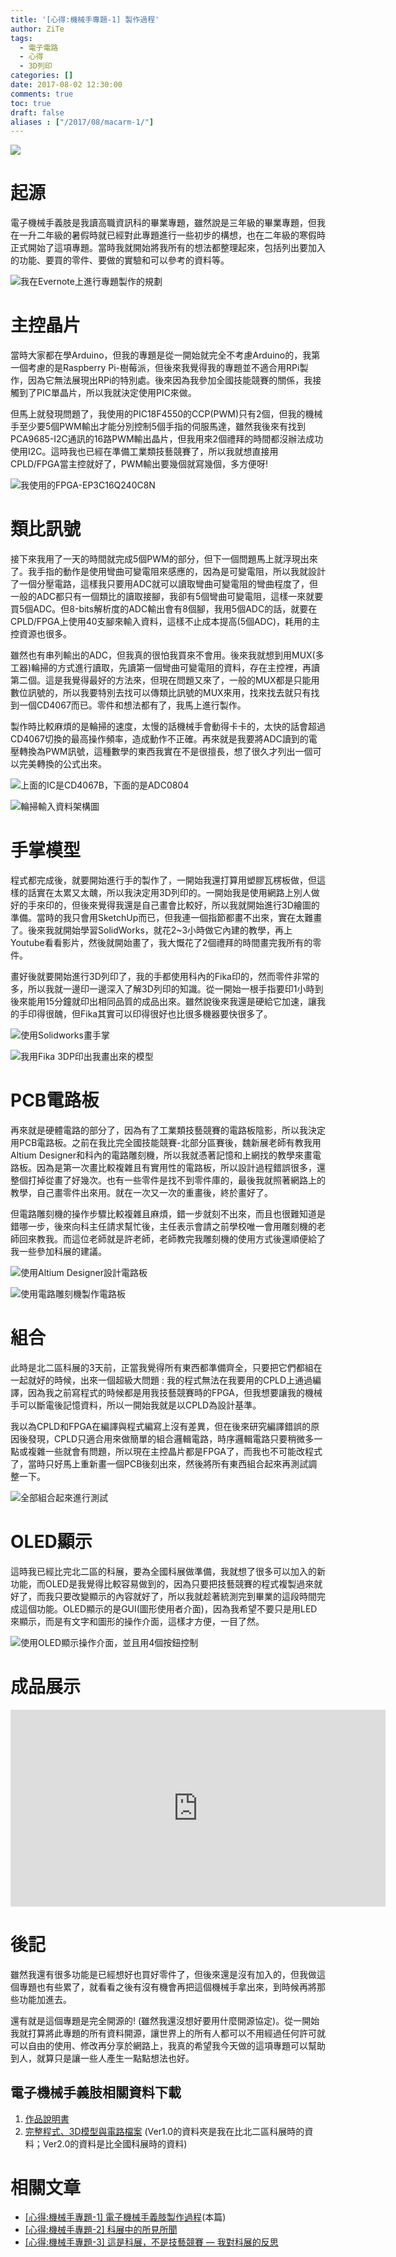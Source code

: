 ```yaml
---
title: '[心得:機械手專題-1] 製作過程'
author: ZiTe
tags:
  - 電子電路
  - 心得
  - 3D列印
categories: []
date: 2017-08-02 12:30:00
comments: true
toc: true
draft: false
aliases : ["/2017/08/macarm-1/"]
---
```

![](https://3.bp.blogspot.com/-a1H0Poj7P-E/XqY2wqNljhI/AAAAAAAACJk/VVi0FlUmY1s8Cn8DFY7u0RTMGbuZe-v2wCPcBGAsYHg/s400/DSC_0421.JPG)

# 起源

電子機械手義肢是我讀高職資訊科的畢業專題，雖然說是三年級的畢業專題，但我在一升二年級的暑假時就已經對此專題進行一些初步的構想，也在二年級的寒假時正式開始了這項專題。當時我就開始將我所有的想法都整理起來，包括列出要加入的功能、要買的零件、要做的實驗和可以參考的資料等。

<!--more-->

![我在Evernote上進行專題製作的規劃](https://2.bp.blogspot.com/-C0HAyHcElm8/XqY2wicxB-I/AAAAAAAACJk/1paKGlkhEUE3tzT6-Dv2HmWnyEY1Il6wwCPcBGAsYHg/s1600/%25E8%259E%25A2%25E5%25B9%2595%25E6%2593%25B7%25E5%258F%2596%25E7%2595%25AB%25E9%259D%25A2%2B%25281%2529.png)

# 主控晶片

當時大家都在學Arduino，但我的專題是從一開始就完全不考慮Arduino的，我第一個考慮的是Raspberry Pi-樹莓派，但後來我覺得我的專題並不適合用RPi製作，因為它無法展現出RPi的特別處。後來因為我參加全國技能競賽的關係，我接觸到了PIC單晶片，所以我就決定使用PIC來做。

但馬上就發現問題了，我使用的PIC18F4550的CCP(PWM)只有2個，但我的機械手至少要5個PWM輸出才能分別控制5個手指的伺服馬達，雖然我後來有找到PCA9685-I2C通訊的16路PWM輸出晶片，但我用來2個禮拜的時間都沒辦法成功使用I2C。這時我也已經在準備工業類技藝競賽了，所以我就想直接用CPLD/FPGA當主控就好了，PWM輸出要幾個就寫幾個，多方便呀!

![我使用的FPGA-EP3C16Q240C8N](https://3.bp.blogspot.com/-DaoyMW_TFMs/XqY2wmUHArI/AAAAAAAACJk/A_hs_4y25OkQ8UHSUygb1hFoq88iRoWsgCPcBGAsYHg/s1600/DSC_0010.JPG)

# 類比訊號

接下來我用了一天的時間就完成5個PWM的部分，但下一個問題馬上就浮現出來了。我手指的動作是使用彎曲可變電阻來感應的，因為是可變電阻，所以我就設計了一個分壓電路，這樣我只要用ADC就可以讀取彎曲可變電阻的彎曲程度了，但一般的ADC都只有一個類比的讀取接腳，我卻有5個彎曲可變電阻，這樣一來就要買5個ADC。但8-bits解析度的ADC輸出會有8個腳，我用5個ADC的話，就要在CPLD/FPGA上使用40支腳來輸入資料，這樣不止成本提高(5個ADC)，耗用的主控資源也很多。

雖然也有串列輸出的ADC，但我真的很怕我買來不會用。後來我就想到用MUX(多工器)輪掃的方式進行讀取，先讀第一個彎曲可變電阻的資料，存在主控裡，再讀第二個。這是我覺得最好的方法來，但現在問題又來了，一般的MUX都是只能用數位訊號的，所以我要特別去找可以傳類比訊號的MUX來用，找來找去就只有找到一個CD4067而已。零件和想法都有了，我馬上進行製作。

製作時比較麻煩的是輪掃的速度，太慢的話機械手會動得卡卡的，太快的話會超過CD4067切換的最高操作頻率，造成動作不正確。再來就是我要將ADC讀到的電壓轉換為PWM訊號，這種數學的東西我實在不是很擅長，想了很久才列出一個可以完美轉換的公式出來。

![上面的IC是CD4067B，下面的是ADC0804](https://4.bp.blogspot.com/-ecA2RqOjk8o/XqY2wng896I/AAAAAAAACJk/0b71jY_L64s9Ei4v5ZgV2V-LMIEzThB4ACPcBGAsYHg/s1600/DSC_0191.JPG)

![輪掃輸入資料架構圖](https://2.bp.blogspot.com/-90d38FLYXPs/XqY2wkksL6I/AAAAAAAACJk/OQ8wiswQmt43n4sLdpu_ZwpURwUmIvYUACPcBGAsYHg/s1600/01-2.png)

# 手掌模型

程式都完成後，就要開始進行手的製作了，一開始我還打算用塑膠瓦楞板做，但這樣的話實在太累又太醜，所以我決定用3D列印的。一開始我是使用網路上別人做好的手來印的，但後來覺得我還是自己畫會比較好，所以我就開始進行3D繪圖的準備。當時的我只會用SketchUp而已，但我連一個指節都畫不出來，實在太難畫了。後來我就開始學習SolidWorks，就花2~3小時做它內建的教學，再上Youtube看看影片，然後就開始畫了，我大慨花了2個禮拜的時間畫完我所有的零件。

畫好後就要開始進行3D列印了，我的手都使用科內的Fika印的，然而零件非常的多，所以我就一邊印一邊深入了解3D列印的知識。從一開始一根手指要印1小時到後來能用15分鐘就印出相同品質的成品出來。雖然說後來我還是硬給它加速，讓我的手印得很醜，但Fika其實可以印得很好也比很多機器要快很多了。

![使用Solidworks畫手掌](https://3.bp.blogspot.com/-nZm2IAJFK3o/XqY2wvx7_XI/AAAAAAAACJk/IWZ3e9uB4rwuJ2XDRxHudbxXycuqhms0wCPcBGAsYHg/s1600/%25E8%259E%25A2%25E5%25B9%2595%25E6%2593%25B7%25E5%258F%2596%25E7%2595%25AB%25E9%259D%25A2%2B%252811%2529.png)

![我用Fika 3DP印出我畫出來的模型](https://1.bp.blogspot.com/--S6cfCC1Tc8/XqY2wuciW9I/AAAAAAAACJk/VJqQzbqpZxARY-IjSZetKYrCwTAsP829gCPcBGAsYHg/s1600/DSC_0065.JPG)

# PCB電路板

再來就是硬體電路的部分了，因為有了工業類技藝競賽的電路板陰影，所以我決定用PCB電路板。之前在我比完全國技能競賽-北部分區賽後，魏新展老師有教我用Altium Designer和科內的電路雕刻機，所以我就憑著記憶和上網找的教學來畫電路板。因為是第一次畫比較複雜且有實用性的電路板，所以設計過程錯誤很多，還整個打掉從畫了好幾次。也有一些零件是找不到零件庫的，最後我就照著網路上的教學，自己畫零件出來用。就在一次又一次的重畫後，終於畫好了。

但電路雕刻機的操作步驟比較複雜且麻煩，錯一步就刻不出來，而且也很難知道是錯哪一步，後來向科主任請求幫忙後，主任表示會請之前學校唯一會用雕刻機的老師回來教我。而這位老師就是許老師，老師教完我雕刻機的使用方式後還順便給了我一些參加科展的建議。

![使用Altium Designer設計電路板](https://2.bp.blogspot.com/-anW5W-SJ0nI/XqY2wh75_TI/AAAAAAAACJk/ekZYM0FpfSEReyKOBpbv3B6toVnRrAgowCPcBGAsYHg/s1600/%25E8%259E%25A2%25E5%25B9%2595%25E6%2593%25B7%25E5%258F%2596%25E7%2595%25AB%25E9%259D%25A2%2B%252827%2529.png)

![使用電路雕刻機製作電路板](https://4.bp.blogspot.com/-ley8gWsz504/XqY2wtguVrI/AAAAAAAACJk/aos_QdqHtlg-JO3ad8gXyHK-4L7fcNC8gCPcBGAsYHg/s1600/DSC_0217.JPG)

# 組合

此時是北二區科展的3天前，正當我覺得所有東西都準備齊全，只要把它們都組在一起就好的時候，出來一個超級大問題 : 我的程式無法在我要用的CPLD上通過編譯，因為我之前寫程式的時候都是用我技藝競賽時的FPGA，但我想要讓我的機械手可以斷電後記憶資料，所以一開始我就是以CPLD為設計基準。

我以為CPLD和FPGA在編譯與程式編寫上沒有差異，但在後來研究編譯錯誤的原因後發現，CPLD只適合用來做簡單的組合邏輯電路，時序邏輯電路只要稍微多一點或複雜一些就會有問題，所以現在主控晶片都是FPGA了，而我也不可能改程式了，當時只好馬上重新畫一個PCB後刻出來，然後將所有東西組合起來再測試調整一下。

![全部組合起來進行測試](https://1.bp.blogspot.com/-a1_4GbBg_94/XqY2wvotBAI/AAAAAAAACJk/Mdd81OxJJL4Cx4SAT0rgateUckHBUSgbwCPcBGAsYHg/s1600/DSC_0287.JPG)

# OLED顯示

這時我已經比完北二區的科展，要為全國科展做準備，我就想了很多可以加入的新功能，而OLED是我覺得比較容易做到的，因為只要把技藝競賽的程式複製過來就好了，而我只要改變顯示的內容就好了，所以我就趁著統測完到畢業的這段時間完成這個功能。OLED顯示的是GUI(圖形使用者介面)，因為我希望不要只是用LED來顯示，而是有文字和圖形的操作介面，這樣才方便，一目了然。

![使用OLED顯示操作介面，並且用4個按鈕控制](https://1.bp.blogspot.com/-t-zIdhGLmyQ/XqY2wppXSHI/AAAAAAAACJk/77HLyBv6k10Jsnl3kMY3C6HNFVEQrptVQCPcBGAsYHg/s1600/DSC_0356.JPG)

# 成品展示

<div style="text-align: center;">
<iframe allow="autoplay; encrypted-media" allowfullscreen="" frameborder="0" height="315" src="https://www.youtube.com/embed/wEU1gOaUeIQ" width="600"></iframe>
</div>

# 後記

雖然我還有很多功能是已經想好也買好零件了，但後來還是沒有加入的，但我做這個專題也有些累了，就看看之後有沒有機會再把這個機械手拿出來，到時候再將那些功能加進去。

還有就是這個專題是完全開源的! (雖然我還沒想好要用什麼開源協定)。從一開始我就打算將此專題的所有資料開源，讓世界上的所有人都可以不用經過任何許可就可以自由的使用、修改再分享於網路上，我真的希望我今天做的這項專題可以幫助到人，就算只是讓一些人產生一點點想法也好。

## 電子機械手義肢相關資料下載

1.  [作品說明書](https://drive.google.com/file/d/1zd2PWH0bIP4IHQUnNhcAyapQXLunEQno/view?usp=sharing)
2.  [完整程式、3D模型與電路檔案](https://drive.google.com/file/d/1dCmUrsjqtGno23lvRdPM4k_bl11wRBxb/view?usp=sharing) (Ver1.0的資料夾是我在比北二區科展時的資料；Ver2.0的資料是比全國科展時的資料)

# 相關文章

* [\[心得:機械手專題-1\] 電子機械手義肢製作過程](/2017/08/macarm-1/)(本篇)
* [\[心得:機械手專題-2\] 科展中的所見所聞](/2017/08/macarm-2/)
* [\[心得:機械手專題-3\] 這是科展，不是技藝競賽 — 我對科展的反思](/2017/08/macarm-3/)
